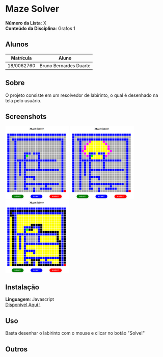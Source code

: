 # Maze Solver

**Número da Lista**: X<br>
**Conteúdo da Disciplina**: Grafos 1<br>

## Alunos
|Matrícula | Aluno |
| -- | -- |
| 18/0062760  |  Bruno Bernardes Duarte |

## Sobre 
O projeto consiste em um resolvedor de labirinto, o qual é desenhado na tela pelo usuário.

## Screenshots
<div>
<img src="./.github/01.png" alt="unsolved" width="200"/>
<img src="./.github/02.png" alt="solving" width="200"/>
<img src="./.github/03.png" alt="solved" width="200"/>
</div>

## Instalação 
**Linguagem**: Javascript<br>
[Disponível Aqui !](https://brunobd.github.io/Grafos1_MazeSolver/)
## Uso 
Basta desenhar o labirinto com o mouse e clicar no botão "Solve!"
## Outros 



